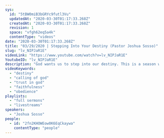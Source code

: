 ```yaml
---
sys:
  id: "5tBW0miB3bGRYc9futl3Vu"
  updatedAt: "2020-03-30T01:17:33.268Z"
  createdAt: "2020-03-30T01:17:33.268Z"
  revision: 1
  space: "vfgh62eq5a4k"
  contentType: "videos"
date: "2020-03-30T01:17:33.268Z"
title: "03/29/2020 | Stepping Into Your Destiny (Pastor Joshua Sosso)"
slug: "lv_NIPJaR1E"
videoLink: "https://www.youtube.com/watch?v=lv_NIPJaR1E"
YoutubeID: "lv_NIPJaR1E"
description: "God wants us to step into our destiny. This is a season where the Body of Christ can be a catalyst for worldwide transformation if we follow and obey God. This sermon was delivered by Pastor Josh Sosso at Freedom Fellowship Church International on March 29, 2020. "
videoKeywords:
  - "destiny"
  - "calling of god"
  - "trust in god"
  - "faithfulness"
  - "obedience"
playlists:
  - "full sermons"
  - "livestreams"
speakers:
  - "Joshua Sosso"
people:
  - id: "2fn2KHOWEow0K6EqCkaywa"
    contentType: "people"
---
```

